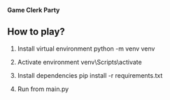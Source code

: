 **Game Clerk Party**

## How to play?

1. Install virtual environment
python -m venv venv

2. Activate environment
venv\Scripts\activate

3. Install dependencies
pip install -r requirements.txt

4. Run from main.py